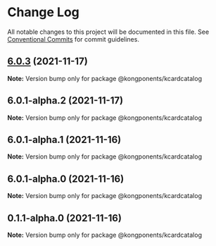 # Change Log

All notable changes to this project will be documented in this file.
See [Conventional Commits](https://conventionalcommits.org) for commit guidelines.

## [6.0.3](https://github.com/Kong/kongponents/compare/@kongponents/kcardcatalog@6.0.1-alpha.2...@kongponents/kcardcatalog@6.0.3) (2021-11-17)

**Note:** Version bump only for package @kongponents/kcardcatalog





## 6.0.1-alpha.2 (2021-11-17)

**Note:** Version bump only for package @kongponents/kcardcatalog





## 6.0.1-alpha.1 (2021-11-16)

**Note:** Version bump only for package @kongponents/kcardcatalog





## 6.0.1-alpha.0 (2021-11-16)

**Note:** Version bump only for package @kongponents/kcardcatalog





## 0.1.1-alpha.0 (2021-11-16)

**Note:** Version bump only for package @kongponents/kcardcatalog
